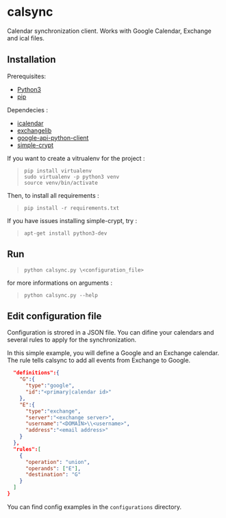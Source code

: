 # calsync
Calendar synchronization client.
Works with Google Calendar, Exchange and ical files.

## Installation

Prerequisites:
* [Python3](https://www.python.org/downloads/)
* [pip](https://pypi.python.org/pypi/pip)

Dependecies :
* [icalendar](https://github.com/collective/icalendar.git)
* [exchangelib](https://pypi.python.org/pypi/exchangelib)
* [google-api-python-client](https://developers.google.com/api-client-library/python/)
* [simple-crypt](https://pypi.python.org/pypi/simple-crypt)

If you want to create a vitrualenv for the project :
> `pip install virtualenv`  
> `sudo virtualenv -p python3 venv`  
> `source venv/bin/activate`

Then, to install all requirements : 
> `pip install -r requirements.txt`  

If you have issues installing simple-crypt, try :
> `apt-get install python3-dev`  

## Run

> `python calsync.py \<configuration_file>`  

for more informations on arguments :
> `python calsync.py --help`  

## Edit configuration file

Configuration is strored in a JSON file. You can difine your calendars and several rules to apply for the synchronization.

In this simple example, you will define a Google and an Exchange calendar. The rule tells calsync to add all events from Exchange to Google.
```json
  "definitions":{
    "G":{
      "type":"google",
      "id":"<primary|calendar id>"
    },
    "E":{
      "type":"exchange",
      "server":"<exchange server>",
      "username":"<DOMAIN>\\<username>",
      "address":"<email address>"
    }
  },
  "rules":[
    {
      "operation": "union",
      "operands": ["E"],
      "destination": "G"
    }
  ]
}
```

You can find config examples in the `configurations` directory.
